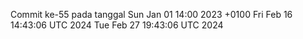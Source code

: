 Commit ke-55 pada tanggal Sun Jan 01 14:00 2023 +0100
Fri Feb 16 14:43:06 UTC 2024
Tue Feb 27 19:43:06 UTC 2024
